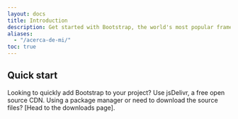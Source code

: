 ```yaml
---
layout: docs
title: Introduction
description: Get started with Bootstrap, the world's most popular framework for building responsive, mobile-first sites, with jsDelivr and a template starter page.
aliases:
  - "/acerca-de-mi/"
toc: true
---
```


## Quick start

Looking to quickly add Bootstrap to your project? Use jsDelivr, a free open source CDN. Using a package manager or need to download the source files? [Head to the downloads page].







